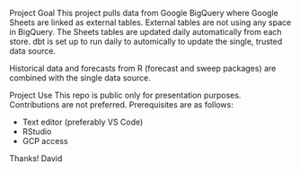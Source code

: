 Project Goal
This project pulls data from Google BigQuery where Google Sheets are linked as external tables.  External tables are not using any space in BigQuery. The Sheets tables are updated daily automatically from each store.  dbt is set up to run daily to automically to update the single, trusted data source.

Historical data and forecasts from R (forecast and sweep packages) are combined with the single data source.


Project Use
This repo is public only for presentation purposes.  Contributions are not preferred.
Prerequisites are as follows:
- Text editor (preferably VS Code)
- RStudio
- GCP access

Thanks!
David
